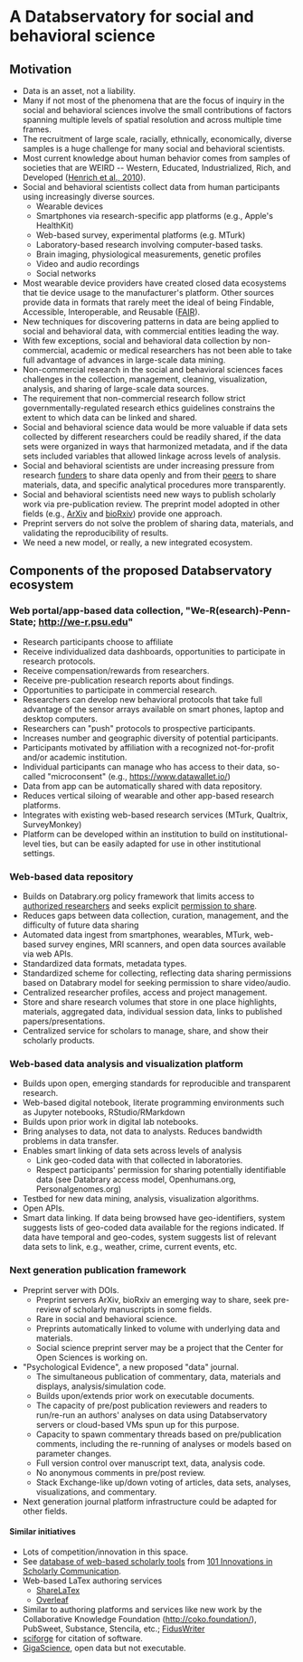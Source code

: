 # A Databservatory for social and behavioral science

## Motivation

- Data is an asset, not a liability.
- Many if not most of the phenomena that are the focus of inquiry in the social and behavioral sciences involve the small contributions of factors spanning multiple levels of spatial resolution and across multiple time frames.
- The recruitment of large scale, racially, ethnically, economically, diverse samples is a huge challenge for many social and behavioral scientists.
- Most current knowledge about human behavior comes from samples of societies that are WEIRD -- Western, Educated, Industrialized, Rich, and Developed ([Henrich et al., 2010](http://dx.doi.org/10.1017%2FS0140525X0999152X)).
- Social and behavioral scientists collect data from human participants using increasingly diverse sources.
    + Wearable devices
    + Smartphones via research-specific app platforms (e.g., Apple's HealthKit)
    + Web-based survey, experimental platforms (e.g. MTurk)
    + Laboratory-based research involving computer-based tasks.
    + Brain imaging, physiological measurements, genetic profiles
    + Video and audio recordings
    + Social networks
- Most wearable device providers have created closed data ecosystems that tie device usage to the manufacturer's platform. Other sources provide data in formats that rarely meet the ideal of being Findable, Accessible, Interoperable, and Reusable ([FAIR](http://doi.org/10.1038/sdata.2016.18)).
- New techniques for discovering patterns in data are being applied to social and behavioral data, with commercial entities leading the way.
- With few exceptions, social and behavioral data collection by non-commercial, academic or medical researchers has not been able to take full advantage of advances in large-scale data mining.
- Non-commercial research in the social and behavioral sciences faces challenges in the collection, management, cleaning, visualization, analysis, and sharing of large-scale data sources.
- The requirement that non-commercial research follow strict governmentally-regulated research ethics guidelines constrains the extent to which data can be linked and shared.
- Social and behavioral science data would be more valuable if data sets collected by different researchers could be readily shared, if the data sets were organized in ways that harmonized metadata, and if the data sets included variables that allowed linkage across levels of analysis.
- Social and behavioral scientists are under increasing pressure from research [funders](http://grants.nih.gov/grants/guide/notice-files/NOT-MH-15-012.html) to share data openly and from their [peers](http://dx.doi.org/10.1126%2Fscience.aac4716) to share materials, data, and specific analytical procedures more transparently.
- Social and behavioral scientists need new ways to publish scholarly work via pre-publication review. The preprint model adopted in other fields (e.g., [ArXiv](http://arxiv.org/) and [bioRxiv](http://biorxiv.org/)) provide one approach.
- Preprint servers do not solve the problem of sharing data, materials, and validating the reproducibility of results.
- We need a new model, or really, a new integrated ecosystem.

## Components of the proposed Databservatory ecosystem

### Web portal/app-based data collection, "We-R(esearch)-Penn-State; http://we-r.psu.edu"

- Research participants choose to affiliate
- Receive individualized data dashboards, opportunities to participate in research protocols.
- Receive compensation/rewards from researchers.
- Receive pre-publication research reports about findings.
- Opportunities to participate in commercial research.
- Researchers can develop new behavioral protocols that take full advantage of the sensor arrays available on smart phones, laptop and desktop computers.
- Researchers can "push" protocols to prospective participants.
- Increases number and geographic diversity of potential participants.
- Participants motivated by affiliation with a recognized not-for-profit and/or academic institution.
- Individual participants can manage who has access to their data, so-called "microconsent" (e.g., <https://www.datawallet.io/>)
- Data from app can be automatically shared with data repository.
- Reduces vertical siloing of wearable and other app-based research platforms.
- Integrates with existing web-based research services (MTurk, Qualtrix, SurveyMonkey)
- Platform can be developed within an institution to build on institutional-level ties, but can be easily adapted for use in other institutional settings.

### Web-based data repository

- Builds on Databrary.org policy framework that limits access to [authorized researchers](https://www.datawallet.io/) and seeks explicit [permission to share](https://databrary.org/access/guide/investigators/release.html).
- Reduces gaps between data collection, curation, management, and the difficulty of future data sharing
- Automated data ingest from smartphones, wearables, MTurk, web-based survey engines, MRI scanners, and open data sources available via web APIs.
- Standardized data formats, metadata types.
- Standardized scheme for collecting, reflecting data sharing permissions based on Databrary model for seeking permission to share video/audio.
- Centralized researcher profiles, access and project management.
- Store and share research volumes that store in one place highlights, materials, aggregated data, individual session data, links to published papers/presentations.
- Centralized service for scholars to manage, share, and show their scholarly products.

### Web-based data analysis and visualization platform

- Builds upon open, emerging standards for reproducible and transparent research.
- Web-based digital notebook, literate programming environments such as Jupyter notebooks, RStudio/RMarkdown
- Builds upon prior work in digital lab notebooks.
- Bring analyses to data, not data to analysts. Reduces bandwidth problems in data transfer.
- Enables smart linking of data sets across levels of analysis
    +  Link geo-coded data with that collected in laboratories.
    +  Respect participants' permission for sharing potentially identifiable data (see Databrary access model, Openhumans.org, Personalgenomes.org)
- Testbed for new data mining, analysis, visualization algorithms.
- Open APIs.
- Smart data linking. If data being browsed have geo-identifiers, system suggests lists of geo-coded data available for the regions indicated. If data have temporal and geo-codes, system suggests list of relevant data sets to link, e.g., weather, crime, current events, etc.

### Next generation publication framework

- Preprint server with DOIs.
    + Preprint servers ArXiv, bioRxiv an emerging way to share, seek pre-review of scholarly manuscripts in some fields.
    + Rare in social and behavioral science.
    + Preprints automatically linked to volume with underlying data and materials.
    + Social science preprint server may be a project that the Center for Open Sciences is working on.
- "Psychological Evidence", a new proposed "data" journal.
    + The simultaneous publication of commentary, data, materials and displays, analysis/simulation code.
    + Builds upon/extends prior work on executable documents.
    + The capacity of pre/post publication reviewers and readers to run/re-run an authors' analyses on data using Databservatory servers or cloud-based VMs spun up for this purpose.
    + Capacity to spawn commentary threads based on pre/publication comments, including the re-running of analyses or models based on parameter changes.
    + Full version control over manuscript text, data, analysis code.
    + No anonymous comments in pre/post review.
    + Stack Exchange-like up/down voting of articles, data sets, analyses, visualizations, and commentary.
- Next generation journal platform infrastructure could be adapted for other fields.

#### Similar initiatives

- Lots of competition/innovation in this space.
- See [database of web-based scholarly tools](http://bit.ly/innoscholcomm-list) from [101 Innovations in Scholarly Communication](https://innoscholcomm.silk.co/).
- Web-based LaTex authoring services
    + [ShareLaTex](https://www.sharelatex.com/)
    + [Overleaf](https://www.overleaf.com/)
- Similar to authoring platforms and services like new work by the Collaborative Knowledge Foundation (http://coko.foundation/), PubSweet, Substance, Stencila, etc.; [FidusWriter](http://www.fiduswriter.org/)
- [sciforge](http://www.sciforge-project.org/) for citation of software.
- [GigaScience](http://gigascience.biomedcentral.com/), open data but not executable.
